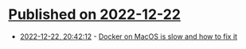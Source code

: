 # [Published on 2022-12-22](index.md)

* [2022-12-22, 20:42:12](https://news.ycombinator.com/item?id=34098367) - [Docker on MacOS is slow and how to fix it](https://www.paolomainardi.com/posts/docker-performance-macos/)

